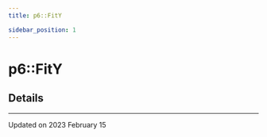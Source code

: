 ```yaml
---
title: p6::FitY

sidebar_position: 1
---
```


# p6::FitY





## Details
-------------------------------

Updated on 2023 February 15